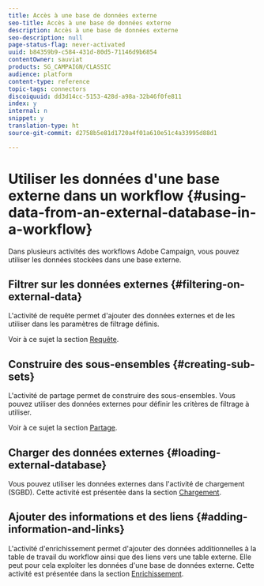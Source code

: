 ```yaml
---
title: Accès à une base de données externe
seo-title: Accès à une base de données externe
description: Accès à une base de données externe
seo-description: null
page-status-flag: never-activated
uuid: b84359b9-c584-431d-80d5-71146d9b6854
contentOwner: sauviat
products: SG_CAMPAIGN/CLASSIC
audience: platform
content-type: reference
topic-tags: connectors
discoiquuid: dd3d14cc-5153-428d-a98a-32b46f0fe811
index: y
internal: n
snippet: y
translation-type: ht
source-git-commit: d2758b5e81d1720a4f01a610e51c4a33995d88d1

---
```



# Utiliser les données d&#39;une base externe dans un workflow {#using-data-from-an-external-database-in-a-workflow}

Dans plusieurs activités des workflows Adobe Campaign, vous pouvez utiliser les données stockées dans une base externe.

## Filtrer sur les données externes {#filtering-on-external-data}

L&#39;activité de requête permet d&#39;ajouter des données externes et de les utiliser dans les paramètres de filtrage définis.

Voir à ce sujet la section [Requête](../../workflow/using/targeting-data.md#selecting-data).

## Construire des sous-ensembles {#creating-sub-sets}

L&#39;activité de partage permet de construire des sous-ensembles. Vous pouvez utiliser des données externes pour définir les critères de filtrage à utiliser.

Voir à ce sujet la section [Partage](../../workflow/using/split.md).

## Charger des données externes {#loading-external-database}

Vous pouvez utiliser les données externes dans l&#39;activité de chargement (SGBD). Cette activité est présentée dans la section [Chargement](../../workflow/using/data-loading--rdbms-.md).

## Ajouter des informations et des liens {#adding-information-and-links}

L&#39;activité d&#39;enrichissement permet d&#39;ajouter des données additionnelles à la table de travail du workflow ainsi que des liens vers une table externe. Elle peut pour cela exploiter les données d&#39;une base de données externe. Cette activité est présentée dans la section [Enrichissement](../../workflow/using/enrichment.md).
